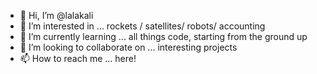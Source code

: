 - 👋 Hi, I’m @lalakali
- 👀 I’m interested in ... rockets / satellites/ robots/ accounting 
- 🌱 I’m currently learning ... all things code, starting from the ground up
- 💞️ I’m looking to collaborate on ... interesting projects
- 📫 How to reach me ... here!

<!---
lalakali/lalakali is a ✨ special ✨ repository because its `README.md` (this file) appears on your GitHub profile.
You can click the Preview link to take a look at your changes.
--->
